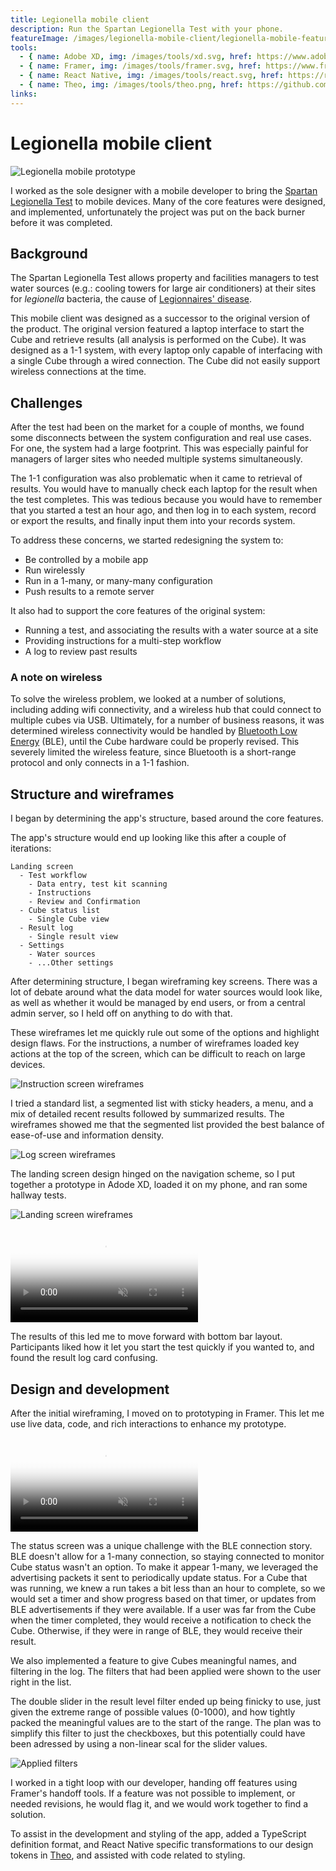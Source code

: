 ```yaml
---
title: Legionella mobile client
description: Run the Spartan Legionella Test with your phone.
featureImage: /images/legionella-mobile-client/legionella-mobile-feature.jpg
tools:
  - { name: Adobe XD, img: /images/tools/xd.svg, href: https://www.adobe.com/ca/products/xd.html }
  - { name: Framer, img: /images/tools/framer.svg, href: https://www.framer.com/ }
  - { name: React Native, img: /images/tools/react.svg, href: https://reactnative.dev/ }
  - { name: Theo, img: /images/tools/theo.png, href: https://github.com/salesforce-ux/theo }
links:
---
```


# Legionella mobile client

![Legionella mobile prototype](/images/legionella-mobile-client/legionella-mobile-feature.jpg 'Legionella mobile prototype')

I worked as the sole designer with a mobile developer to bring the
[Spartan Legionella Test](https://spartanbio.com/our-tests/spartan-legionella-test/) to mobile
devices. Many of the core features were designed, and implemented, unfortunately the project was put
on the back burner before it was completed.

## Background

The Spartan Legionella Test allows property and facilities managers to test water sources (e.g.:
cooling towers for large air conditioners) at their sites for _legionella_ bacteria, the cause of
[Legionnaires' disease](https://en.wikipedia.org/wiki/Legionnaires%27_disease).

This mobile client was designed as a successor to the original version of the product. The original
version featured a laptop interface to start the Cube and retrieve results (all analysis is
performed on the Cube). It was designed as a 1-1 system, with every laptop only capable of
interfacing with a single Cube through a wired connection. The Cube did not easily support wireless
connections at the time.

## Challenges

After the test had been on the market for a couple of months, we found some disconnects between the
system configuration and real use cases. For one, the system had a large footprint. This was
especially painful for managers of larger sites who needed multiple systems simultaneously.

The 1-1 configuration was also problematic when it came to retrieval of results. You would have to
manually check each laptop for the result when the test completes. This was tedious because you
would have to remember that you started a test an hour ago, and then log in to each system, record
or export the results, and finally input them into your records system.

To address these concerns, we started redesigning the system to:

- Be controlled by a mobile app
- Run wirelessly
- Run in a 1-many, or many-many configuration
- Push results to a remote server

It also had to support the core features of the original system:

- Running a test, and associating the results with a water source at a site
- Providing instructions for a multi-step workflow
- A log to review past results

### A note on wireless

To solve the wireless problem, we looked at a number of solutions, including adding wifi
connectivity, and a wireless hub that could connect to multiple cubes via USB. Ultimately, for a
number of business reasons, it was determined wireless connectivity would be handled by
[Bluetooth Low Energy](https://en.wikipedia.org/wiki/Bluetooth_Low_Energy) (BLE), until the Cube
hardware could be properly revised. This severely limited the wireless feature, since Bluetooth is a
short-range protocol and only connects in a 1-1 fashion.

## Structure and wireframes

I began by determining the app's structure, based around the core features.

The app's structure would end up looking like this after a couple of iterations:

```
Landing screen
  - Test workflow
    - Data entry, test kit scanning
    - Instructions
    - Review and Confirmation
  - Cube status list
    - Single Cube view
  - Result log
    - Single result view
  - Settings
    - Water sources
    - ...Other settings
```

After determining structure, I began wireframing key screens. There was a lot of debate around what
the data model for water sources would look like, as well as whether it would be managed by end
users, or from a central admin server, so I held off on anything to do with that.

These wireframes let me quickly rule out some of the options and highlight design flaws. For the
instructions, a number of wireframes loaded key actions at the top of the screen, which can be
difficult to reach on large devices.

![Instruction screen wireframes](/images/legionella-mobile-client/instructions-wire.png 'Instruction screen wireframes')

I tried a standard list, a segmented list with sticky headers, a menu, and a mix of detailed recent
results followed by summarized results. The wireframes showed me that the segmented list provided
the best balance of ease-of-use and information density.

![Log screen wireframes](/images/legionella-mobile-client/log-wire.png 'Log screen wireframes')

The landing screen design hinged on the navigation scheme, so I put together a prototype in Adode
XD, loaded it on my phone, and ran some hallway tests.

![Landing screen wireframes](/images/legionella-mobile-client/landing-wire.png 'Landing screen wireframes')

<video src="/images/legionella-mobile-client/navigation.webm" controls muted style="max-height: 400px;" poster=/images/legionella-mobile-client/navigation-poster.png></video>

The results of this led me to move forward with bottom bar layout. Participants liked how it let you
start the test quickly if you wanted to, and found the result log card confusing.

## Design and development

After the initial wireframing, I moved on to prototyping in Framer. This let me use live data, code,
and rich interactions to enhance my prototype.

<video src="/images/legionella-mobile-client/prototype.webm" controls muted style="max-height: 400px;" poster=/images/legionella-mobile-client/prototype-poster.png></video>

The status screen was a unique challenge with the BLE connection story. BLE doesn't allow for a
1-many connection, so staying connected to monitor Cube status wasn't an option. To make it appear
1-many, we leveraged the advertising packets it sent to periodically update status. For a Cube that
was running, we knew a run takes a bit less than an hour to complete, so we would set a timer and
show progress based on that timer, or updates from BLE advertisements if they were available. If a
user was far from the Cube when the timer completed, they would receive a notification to check the
Cube. Otherwise, if they were in range of BLE, they would receive their result.

We also implemented a feature to give Cubes meaningful names, and filtering in the log. The filters
that had been applied were shown to the user right in the list.

The double slider in the result level filter ended up being finicky to use, just given the extreme
range of possible values (0-1000), and how tightly packed the meaningful values are to the start of
the range. The plan was to simplify this filter to just the checkboxes, but this potentially could
have been adressed by using a non-linear scal for the slider values.

<img src="/images/legionella-mobile-client/applied-filters.png" alt="Applied filters" title="Applied filters" style="max-width: 200px;">

I worked in a tight loop with our developer, handing off features using Framer's handoff tools. If a
feature was not possible to implement, or needed revisions, he would flag it, and we would work
together to find a solution.

To assist in the development and styling of the app, added a TypeScript definition format, and React
Native specific transformations to our design tokens in
[Theo](https://github.com/salesforce-ux/theo), and assisted with code related to styling.
